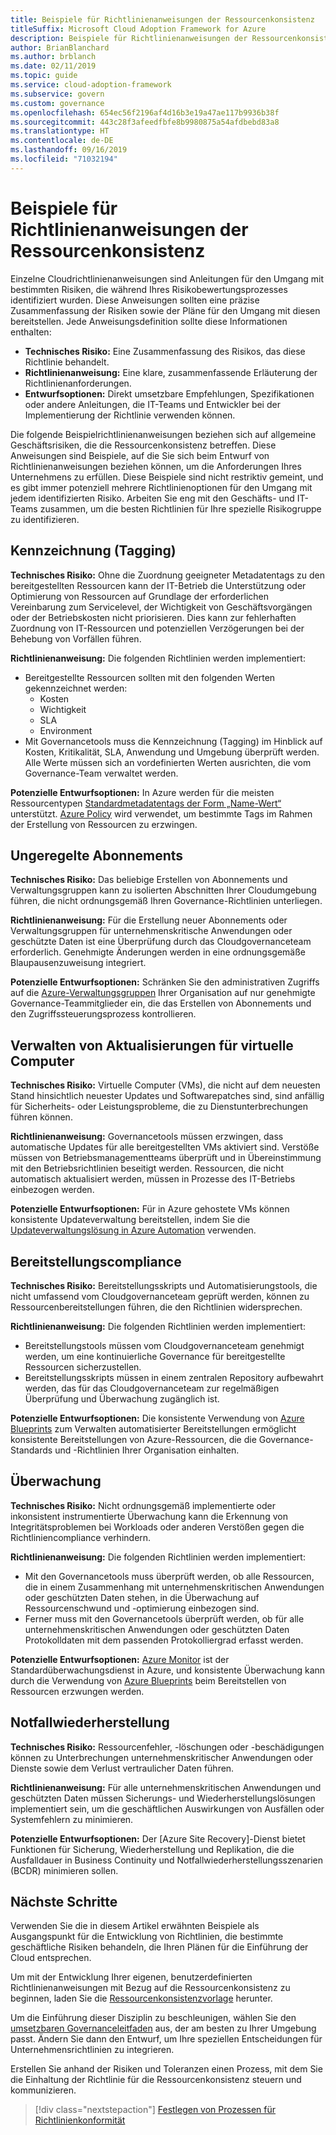 ```yaml
---
title: Beispiele für Richtlinienanweisungen der Ressourcenkonsistenz
titleSuffix: Microsoft Cloud Adoption Framework for Azure
description: Beispiele für Richtlinienanweisungen der Ressourcenkonsistenz
author: BrianBlanchard
ms.author: brblanch
ms.date: 02/11/2019
ms.topic: guide
ms.service: cloud-adoption-framework
ms.subservice: govern
ms.custom: governance
ms.openlocfilehash: 654ec56f2196af4d16b3e19a47ae117b9936b38f
ms.sourcegitcommit: 443c28f3afeedfbfe8b9980875a54afdbebd83a8
ms.translationtype: HT
ms.contentlocale: de-DE
ms.lasthandoff: 09/16/2019
ms.locfileid: "71032194"
---
```

# <a name="resource-consistency-sample-policy-statements"></a>Beispiele für Richtlinienanweisungen der Ressourcenkonsistenz

Einzelne Cloudrichtlinienanweisungen sind Anleitungen für den Umgang mit bestimmten Risiken, die während Ihres Risikobewertungsprozesses identifiziert wurden. Diese Anweisungen sollten eine präzise Zusammenfassung der Risiken sowie der Pläne für den Umgang mit diesen bereitstellen. Jede Anweisungsdefinition sollte diese Informationen enthalten:

- **Technisches Risiko:** Eine Zusammenfassung des Risikos, das diese Richtlinie behandelt.
- **Richtlinienanweisung:** Eine klare, zusammenfassende Erläuterung der Richtlinienanforderungen.
- **Entwurfsoptionen:** Direkt umsetzbare Empfehlungen, Spezifikationen oder andere Anleitungen, die IT-Teams und Entwickler bei der Implementierung der Richtlinie verwenden können.

Die folgende Beispielrichtlinienanweisungen beziehen sich auf allgemeine Geschäftsrisiken, die die Ressourcenkonsistenz betreffen. Diese Anweisungen sind Beispiele, auf die Sie sich beim Entwurf von Richtlinienanweisungen beziehen können, um die Anforderungen Ihres Unternehmens zu erfüllen. Diese Beispiele sind nicht restriktiv gemeint, und es gibt immer potenziell mehrere Richtlinienoptionen für den Umgang mit jedem identifizierten Risiko. Arbeiten Sie eng mit den Geschäfts- und IT-Teams zusammen, um die besten Richtlinien für Ihre spezielle Risikogruppe zu identifizieren.

## <a name="tagging"></a>Kennzeichnung (Tagging)

**Technisches Risiko:** Ohne die Zuordnung geeigneter Metadatentags zu den bereitgestellten Ressourcen kann der IT-Betrieb die Unterstützung oder Optimierung von Ressourcen auf Grundlage der erforderlichen Vereinbarung zum Servicelevel, der Wichtigkeit von Geschäftsvorgängen oder der Betriebskosten nicht priorisieren. Dies kann zur fehlerhaften Zuordnung von IT-Ressourcen und potenziellen Verzögerungen bei der Behebung von Vorfällen führen.

**Richtlinienanweisung:** Die folgenden Richtlinien werden implementiert:

- Bereitgestellte Ressourcen sollten mit den folgenden Werten gekennzeichnet werden:
  - Kosten
  - Wichtigkeit
  - SLA
  - Environment
- Mit Governancetools muss die Kennzeichnung (Tagging) im Hinblick auf Kosten, Kritikalität, SLA, Anwendung und Umgebung überprüft werden. Alle Werte müssen sich an vordefinierten Werten ausrichten, die vom Governance-Team verwaltet werden.

**Potenzielle Entwurfsoptionen:** In Azure werden für die meisten Ressourcentypen [Standardmetadatentags der Form „Name-Wert“](https://docs.microsoft.com/azure/azure-resource-manager/resource-group-using-tags) unterstützt. [Azure Policy](https://docs.microsoft.com/azure/governance/policy/overview) wird verwendet, um bestimmte Tags im Rahmen der Erstellung von Ressourcen zu erzwingen.

## <a name="ungoverned-subscriptions"></a>Ungeregelte Abonnements

**Technisches Risiko:** Das beliebige Erstellen von Abonnements und Verwaltungsgruppen kann zu isolierten Abschnitten Ihrer Cloudumgebung führen, die nicht ordnungsgemäß Ihren Governance-Richtlinien unterliegen.

**Richtlinienanweisung:** Für die Erstellung neuer Abonnements oder Verwaltungsgruppen für unternehmenskritische Anwendungen oder geschützte Daten ist eine Überprüfung durch das Cloudgovernanceteam erforderlich. Genehmigte Änderungen werden in eine ordnungsgemäße Blaupausenzuweisung integriert.

**Potenzielle Entwurfsoptionen:** Schränken Sie den administrativen Zugriffs auf die [Azure-Verwaltungsgruppen](https://docs.microsoft.com/azure/governance/management-groups) Ihrer Organisation auf nur genehmigte Governance-Teammitglieder ein, die das Erstellen von Abonnements und den Zugriffssteuerungsprozess kontrollieren.

## <a name="manage-updates-to-virtual-machines"></a>Verwalten von Aktualisierungen für virtuelle Computer

**Technisches Risiko:** Virtuelle Computer (VMs), die nicht auf dem neuesten Stand hinsichtlich neuester Updates und Softwarepatches sind, sind anfällig für Sicherheits- oder Leistungsprobleme, die zu Dienstunterbrechungen führen können.

**Richtlinienanweisung:** Governancetools müssen erzwingen, dass automatische Updates für alle bereitgestellten VMs aktiviert sind. Verstöße müssen von Betriebsmanagementteams überprüft und in Übereinstimmung mit den Betriebsrichtlinien beseitigt werden. Ressourcen, die nicht automatisch aktualisiert werden, müssen in Prozesse des IT-Betriebs einbezogen werden.

**Potenzielle Entwurfsoptionen:** Für in Azure gehostete VMs können konsistente Updateverwaltung bereitstellen, indem Sie die [Updateverwaltungslösung in Azure Automation](https://docs.microsoft.com/azure/automation/automation-update-management) verwenden.

## <a name="deployment-compliance"></a>Bereitstellungscompliance

**Technisches Risiko:** Bereitstellungsskripts und Automatisierungstools, die nicht umfassend vom Cloudgovernanceteam geprüft werden, können zu Ressourcenbereitstellungen führen, die den Richtlinien widersprechen.

**Richtlinienanweisung:** Die folgenden Richtlinien werden implementiert:

- Bereitstellungstools müssen vom Cloudgovernanceteam genehmigt werden, um eine kontinuierliche Governance für bereitgestellte Ressourcen sicherzustellen.
- Bereitstellungsskripts müssen in einem zentralen Repository aufbewahrt werden, das für das Cloudgovernanceteam zur regelmäßigen Überprüfung und Überwachung zugänglich ist.

**Potenzielle Entwurfsoptionen:** Die konsistente Verwendung von [Azure Blueprints](https://docs.microsoft.com/azure/governance/blueprints) zum Verwalten automatisierter Bereitstellungen ermöglicht konsistente Bereitstellungen von Azure-Ressourcen, die die Governance-Standards und -Richtlinien Ihrer Organisation einhalten.

## <a name="monitoring"></a>Überwachung

**Technisches Risiko:** Nicht ordnungsgemäß implementierte oder inkonsistent instrumentierte Überwachung kann die Erkennung von Integritätsproblemen bei Workloads oder anderen Verstößen gegen die Richtliniencompliance verhindern.

**Richtlinienanweisung:** Die folgenden Richtlinien werden implementiert:

- Mit den Governancetools muss überprüft werden, ob alle Ressourcen, die in einem Zusammenhang mit unternehmenskritischen Anwendungen oder geschützten Daten stehen, in die Überwachung auf Ressourcenschwund und -optimierung einbezogen sind.
- Ferner muss mit den Governancetools überprüft werden, ob für alle unternehmenskritischen Anwendungen oder geschützten Daten Protokolldaten mit dem passenden Protokolliergrad erfasst werden.

**Potenzielle Entwurfsoptionen:** [Azure Monitor](https://docs.microsoft.com/azure/azure-monitor/overview) ist der Standardüberwachungsdienst in Azure, und konsistente Überwachung kann durch die Verwendung von [Azure Blueprints](https://docs.microsoft.com/azure/governance/blueprints) beim Bereitstellen von Ressourcen erzwungen werden.

## <a name="disaster-recovery"></a>Notfallwiederherstellung

**Technisches Risiko:** Ressourcenfehler, -löschungen oder -beschädigungen können zu Unterbrechungen unternehmenskritischer Anwendungen oder Dienste sowie dem Verlust vertraulicher Daten führen.

**Richtlinienanweisung:** Für alle unternehmenskritischen Anwendungen und geschützten Daten müssen Sicherungs- und Wiederherstellungslösungen implementiert sein, um die geschäftlichen Auswirkungen von Ausfällen oder Systemfehlern zu minimieren.

**Potenzielle Entwurfsoptionen:** Der [Azure Site Recovery]-Dienst bietet Funktionen für Sicherung, Wiederherstellung und Replikation, die die Ausfalldauer in Business Continuity und Notfallwiederherstellungsszenarien (BCDR) minimieren sollen.

## <a name="next-steps"></a>Nächste Schritte

Verwenden Sie die in diesem Artikel erwähnten Beispiele als Ausgangspunkt für die Entwicklung von Richtlinien, die bestimmte geschäftliche Risiken behandeln, die Ihren Plänen für die Einführung der Cloud entsprechen.

Um mit der Entwicklung Ihrer eigenen, benutzerdefinierten Richtlinienanweisungen mit Bezug auf die Ressourcenkonsistenz zu beginnen, laden Sie die [Ressourcenkonsistenzvorlage](./template.md) herunter.

Um die Einführung dieser Disziplin zu beschleunigen, wählen Sie den [umsetzbaren Governanceleitfaden](../guides/index.md) aus, der am besten zu Ihrer Umgebung passt. Ändern Sie dann den Entwurf, um Ihre speziellen Entscheidungen für Unternehmensrichtlinien zu integrieren.

Erstellen Sie anhand der Risiken und Toleranzen einen Prozess, mit dem Sie die Einhaltung der Richtlinie für die Ressourcenkonsistenz steuern und kommunizieren.

> [!div class="nextstepaction"]
> [Festlegen von Prozessen für Richtlinienkonformität](./compliance-processes.md)
